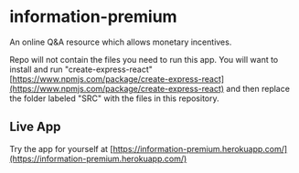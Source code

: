# information-premium

An online Q&amp;A resource which allows monetary incentives.

Repo will not contain the files you need to run this app. You will want to install and run "create-express-react"
[https://www.npmjs.com/package/create-express-react](https://www.npmjs.com/package/create-express-react)
and then replace the folder labeled "SRC" with the files in this repository.

## Live App

Try the app for yourself at [https://information-premium.herokuapp.com/](https://information-premium.herokuapp.com/)